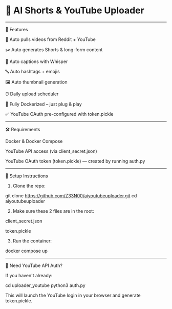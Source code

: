 # 🤖 AI Shorts & YouTube Uploader

---

🚀 Features

🧠 Auto pulls videos from Reddit + YouTube

✂️ Auto generates Shorts & long-form content

💬 Auto captions with Whisper

🔤 Auto hashtags + emojis

🖼️ Auto thumbnail generation

⏰ Daily upload scheduler

🐳 Fully Dockerized – just plug & play

✅ YouTube OAuth pre-configured with token.pickle



---

🛠️ Requirements

Docker & Docker Compose

YouTube API access (via client_secret.json)

YouTube OAuth token (token.pickle) — created by running auth.py



---

📁 Setup Instructions

1. Clone the repo:

git clone https://github.com/Z33N00/aiyoutubeuploader.git
cd aiyoutubeuploader


2. Make sure these 2 files are in the root:

client_secret.json

token.pickle



3. Run the container:

docker compose up




---

🔐 Need YouTube API Auth?

If you haven't already:

cd uploader_youtube
python3 auth.py

This will launch the YouTube login in your browser and generate token.pickle.
